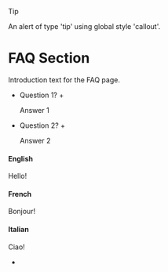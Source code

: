> [!TIP]
> An alert of type 'tip' using global style 'callout'.

# FAQ Section

Introduction text for the FAQ page.

+ Question 1? +

  Answer 1

+ Question 2? +

  Answer 2

<!-- tabs:start -->

#### **English**

Hello!

#### **French**

Bonjour!

#### **Italian**

Ciao!

<!-- tabs:end -->


* <card-link id="3b102ecec0474a74a18dc51ad1f6b7e1" title="CPU各种频率"/>

